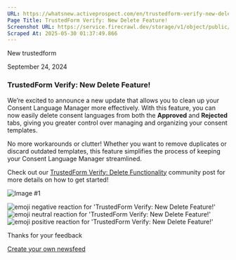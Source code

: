 ```yaml
---
URL: https://whatsnew.activeprospect.com/en/trustedform-verify-new-delete-feature
Page Title: TrustedForm Verify: New Delete Feature!
Screenshot URL: https://service.firecrawl.dev/storage/v1/object/public/media/screenshot-e69a61d9-76fe-44f7-ae26-e007d57d2b28.png
Scraped At: 2025-05-30 01:37:49.866
---
```


New
trustedform

September 24, 2024

### TrustedForm Verify: New Delete Feature!

We’re excited to announce a new update that allows you to clean up your Consent Language Manager more effectively. With this feature, you can now easily delete consent languages from both the **Approved** and **Rejected** tabs, giving you greater control over managing and organizing your consent templates.

No more workarounds or clutter! Whether you want to remove duplicates or discard outdated templates, this feature simplifies the process of keeping your Consent Language Manager streamlined.

Check out our [TrustedForm Verify: Delete Functionality](https://community.activeprospect.com/posts/5479057-trustedform-verify-delete-consent-language-feature) community post for more details on how to get started!

![Image #1](https://app.getbeamer.com/pictures?id=422068-Mu-_ve-_vSUrMu-_vR5gI23vv73vv70Q77-977-9JDHvv71h77-977-9eu-_ve-_vUpd77-9KO-_ve-_ve-_vQ..&v=4)

![emoji negative reaction for 'TrustedForm Verify: New Delete Feature!'](https://app.getbeamer.com/images/emojiNeg.svg)![emoji neutral reaction for 'TrustedForm Verify: New Delete Feature!'](https://app.getbeamer.com/images/emojiNeut.svg)![emoji positive reaction for 'TrustedForm Verify: New Delete Feature!'](https://app.getbeamer.com/images/emojiPos.svg)

Thanks for your feedback

[Create your own newsfeed](https://www.getbeamer.com/?ref=watermark_MErKJCnu12412_public&company=ActiveProspect&watermarkRef=create&utm_term=MErKJCnu12412&utm_content=ActiveProspect&utm_source=standalone&utm_medium=footer&utm_campaign=create)
